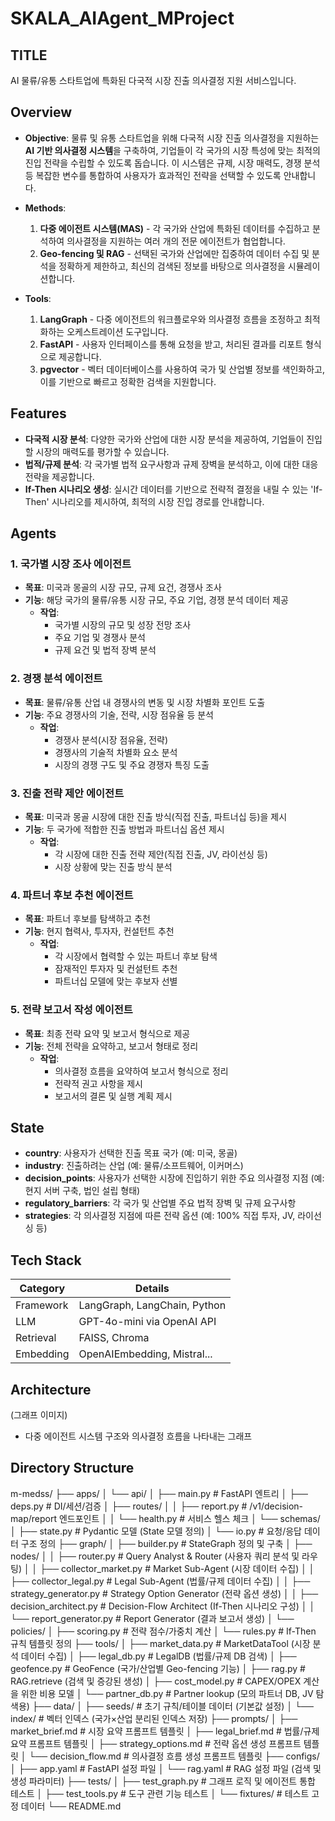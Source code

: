 # SKALA_AIAgent_MProject

## TITLE
AI 물류/유통 스타트업에 특화된 다국적 시장 진출 의사결정 지원 서비스입니다.

## Overview

- **Objective**: 물류 및 유통 스타트업을 위해 다국적 시장 진출 의사결정을 지원하는 **AI 기반 의사결정 시스템**을 구축하여, 기업들이 각 국가의 시장 특성에 맞는 최적의 진입 전략을 수립할 수 있도록 돕습니다. 이 시스템은 규제, 시장 매력도, 경쟁 분석 등 복잡한 변수를 통합하여 사용자가 효과적인 전략을 선택할 수 있도록 안내합니다.
  
- **Methods**:  
  1. **다중 에이전트 시스템(MAS)** - 각 국가와 산업에 특화된 데이터를 수집하고 분석하여 의사결정을 지원하는 여러 개의 전문 에이전트가 협업합니다.
  2. **Geo-fencing 및 RAG** - 선택된 국가와 산업에만 집중하여 데이터 수집 및 분석을 정확하게 제한하고, 최신의 검색된 정보를 바탕으로 의사결정을 시뮬레이션합니다.

- **Tools**:  
  1. **LangGraph** - 다중 에이전트의 워크플로우와 의사결정 흐름을 조정하고 최적화하는 오케스트레이션 도구입니다.
  2. **FastAPI** - 사용자 인터페이스를 통해 요청을 받고, 처리된 결과를 리포트 형식으로 제공합니다.
  3. **pgvector** - 벡터 데이터베이스를 사용하여 국가 및 산업별 정보를 색인화하고, 이를 기반으로 빠르고 정확한 검색을 지원합니다.

## Features

- **다국적 시장 분석**: 다양한 국가와 산업에 대한 시장 분석을 제공하여, 기업들이 진입할 시장의 매력도를 평가할 수 있습니다.
- **법적/규제 분석**: 각 국가별 법적 요구사항과 규제 장벽을 분석하고, 이에 대한 대응 전략을 제공합니다.
- **If-Then 시나리오 생성**: 실시간 데이터를 기반으로 전략적 결정을 내릴 수 있는 'If-Then' 시나리오를 제시하여, 최적의 시장 진입 경로를 안내합니다.

## Agents

### 1. 국가별 시장 조사 에이전트
- **목표**: 미국과 몽골의 시장 규모, 규제 요건, 경쟁사 조사
- **기능**: 해당 국가의 물류/유통 시장 규모, 주요 기업, 경쟁 분석 데이터 제공
  - **작업**: 
    - 국가별 시장의 규모 및 성장 전망 조사
    - 주요 기업 및 경쟁사 분석
    - 규제 요건 및 법적 장벽 분석

### 2. 경쟁 분석 에이전트
- **목표**: 물류/유통 산업 내 경쟁사의 변동 및 시장 차별화 포인트 도출
- **기능**: 주요 경쟁사의 기술, 전략, 시장 점유율 등 분석
  - **작업**: 
    - 경쟁사 분석(시장 점유율, 전략)
    - 경쟁사의 기술적 차별화 요소 분석
    - 시장의 경쟁 구도 및 주요 경쟁자 특징 도출

### 3. 진출 전략 제안 에이전트
- **목표**: 미국과 몽골 시장에 대한 진출 방식(직접 진출, 파트너십 등)을 제시
- **기능**: 두 국가에 적합한 진출 방법과 파트너십 옵션 제시
  - **작업**: 
    - 각 시장에 대한 진출 전략 제안(직접 진출, JV, 라이선싱 등)
    - 시장 상황에 맞는 진출 방식 분석

### 4. 파트너 후보 추천 에이전트
- **목표**: 파트너 후보를 탐색하고 추천
- **기능**: 현지 협력사, 투자자, 컨설턴트 추천
  - **작업**:
    - 각 시장에서 협력할 수 있는 파트너 후보 탐색
    - 잠재적인 투자자 및 컨설턴트 추천
    - 파트너십 모델에 맞는 후보자 선별

### 5. 전략 보고서 작성 에이전트
- **목표**: 최종 전략 요약 및 보고서 형식으로 제공
- **기능**: 전체 전략을 요약하고, 보고서 형태로 정리
  - **작업**:
    - 의사결정 흐름을 요약하여 보고서 형식으로 정리
    - 전략적 권고 사항을 제시
    - 보고서의 결론 및 실행 계획 제시

## State

- **country**: 사용자가 선택한 진출 목표 국가 (예: 미국, 몽골)
- **industry**: 진출하려는 산업 (예: 물류/소프트웨어, 이커머스)
- **decision_points**: 사용자가 선택한 시장에 진입하기 위한 주요 의사결정 지점 (예: 현지 서버 구축, 법인 설립 형태)
- **regulatory_barriers**: 각 국가 및 산업별 주요 법적 장벽 및 규제 요구사항
- **strategies**: 각 의사결정 지점에 따른 전략 옵션 (예: 100% 직접 투자, JV, 라이선싱 등)
  
## Tech Stack 

| Category   | Details                      |
|------------|------------------------------|
| Framework  | LangGraph, LangChain, Python |
| LLM        | GPT-4o-mini via OpenAI API   |
| Retrieval  | FAISS, Chroma                |
| Embedding  | OpenAIEmbedding, Mistral...  |


## Architecture

(그래프 이미지)  
- 다중 에이전트 시스템 구조와 의사결정 흐름을 나타내는 그래프

## Directory Structure
m-medss/
├── apps/
│ └── api/
│ ├── main.py # FastAPI 엔트리
│ ├── deps.py # DI/세션/검증
│ ├── routes/
│ │ ├── report.py # /v1/decision-map/report 엔드포인트
│ │ └── health.py # 서비스 헬스 체크
│ └── schemas/
│ ├── state.py # Pydantic 모델 (State 모델 정의)
│ └── io.py # 요청/응답 데이터 구조 정의
├── graph/
│ ├── builder.py # StateGraph 정의 및 구축
│ ├── nodes/
│ │ ├── router.py # Query Analyst & Router (사용자 쿼리 분석 및 라우팅)
│ │ ├── collector_market.py # Market Sub-Agent (시장 데이터 수집)
│ │ ├── collector_legal.py # Legal Sub-Agent (법률/규제 데이터 수집)
│ │ ├── strategy_generator.py # Strategy Option Generator (전략 옵션 생성)
│ │ ├── decision_architect.py # Decision-Flow Architect (If-Then 시나리오 구성)
│ │ └── report_generator.py # Report Generator (결과 보고서 생성)
│ └── policies/
│ ├── scoring.py # 전략 점수/가중치 계산
│ └── rules.py # If-Then 규칙 템플릿 정의
├── tools/
│ ├── market_data.py # MarketDataTool (시장 분석 데이터 수집)
│ ├── legal_db.py # LegalDB (법률/규제 DB 검색)
│ ├── geofence.py # GeoFence (국가/산업별 Geo-fencing 기능)
│ ├── rag.py # RAG.retrieve (검색 및 증강된 생성)
│ ├── cost_model.py # CAPEX/OPEX 계산을 위한 비용 모델
│ └── partner_db.py # Partner lookup (모의 파트너 DB, JV 탐색용)
├── data/
│ ├── seeds/ # 초기 규칙/테이블 데이터 (기본값 설정)
│ └── index/ # 벡터 인덱스 (국가×산업 분리된 인덱스 저장)
├── prompts/
│ ├── market_brief.md # 시장 요약 프롬프트 템플릿
│ ├── legal_brief.md # 법률/규제 요약 프롬프트 템플릿
│ ├── strategy_options.md # 전략 옵션 생성 프롬프트 템플릿
│ └── decision_flow.md # 의사결정 흐름 생성 프롬프트 템플릿
├── configs/
│ ├── app.yaml # FastAPI 설정 파일
│ └── rag.yaml # RAG 설정 파일 (검색 및 생성 파라미터)
├── tests/
│ ├── test_graph.py # 그래프 로직 및 에이전트 통합 테스트
│ ├── test_tools.py # 도구 관련 기능 테스트
│ └── fixtures/ # 테스트 고정 데이터
└── README.md

